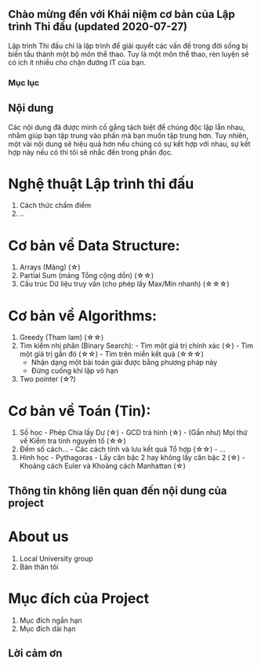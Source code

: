 ## Chào mừng đến với Khái niệm cơ bản của Lập trình Thi đấu (updated 2020-07-27)

Lập trình Thi đấu chỉ là lập trình để giải quyết các vấn đề trong đời sống bị biến tấu thành một bộ môn thể thao. Tuy là một môn thể thao, rèn luyện sẽ có ích ít nhiều cho chặn đường IT của bạn.

### Mục lục

## Nội dung
Các nội dung đã được mình cố gắng tách biệt để chúng độc lập lẫn nhau, nhằm giúp bạn tập trung vào phần mà bạn muốn tập trung hơn. Tuy nhiên, một vài nội dung sẽ hiệu quả hơn nếu chúng có sự kết hợp với nhau, sự kết hợp này nếu có thì tôi sẽ nhắc đến trong phần đọc.

# Nghệ thuật Lập trình thi đấu
  1. Cách thức chấm điểm
  2. ..

# Cơ bản về Data Structure:
  1. Arrays (Mảng) (☆)
  2. Partial Sum (mảng Tổng cộng dồn) (☆☆)
  3. Cấu trúc Dữ liệu truy vấn (cho phép lấy Max/Min nhanh) (☆☆☆)

# Cơ bản về Algorithms:
  1. Greedy (Tham lam) (☆☆)
  2. Tìm kiếm nhị phân (Binary Search):
    - Tìm một giá trị chính xác (☆)
    - Tìm một giá trị gần đó    (☆☆)
    - Tìm trên miền kết quả     (☆☆☆)
      - Nhận dạng một bài toán giải được bằng phương pháp này
      - Đừng cuống khi lặp vô hạn
  3. Two pointer (☆?)

# Cơ bản về Toán (Tin):
  1. Số học
    - Phép Chia lấy Dư (☆)
    - GCD trá hình (☆)
    - (Gần như) Mọi thứ về Kiểm tra tính nguyên tố (☆☆)
  2. Đếm số cách...
    - Các cách tính và lưu kết quả Tổ hợp (☆☆)
    - ...
  3. Hình học
    - Pythagoras
    - Lấy căn bậc 2 hay không lấy căn bậc 2 (☆)
    - Khoảng cách Euler và Khoảng cách Manhattan (☆)


## Thông tin không liên quan đến nội dung của project
# About us
  1. Local University group
  2. Bản thân tôi

# Mục đích của Project
  1. Mục đích ngắn hạn
  2. Mục đích dài hạn

## Lời cảm ơn
